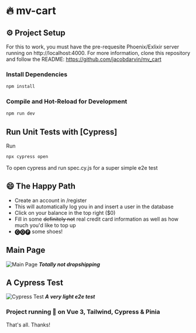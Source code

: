 # 🔥 mv-cart


## ⚙️ Project Setup

For this to work, you must have the pre-requesite Phoenix/Exlixir server running on http://localhost:4000. 
For more information, clone this repository and follow the README: https://github.com/jacobdarvin/mv_cart

### Install Dependencies

```sh
npm install
```

### Compile and Hot-Reload for Development

```sh
npm run dev
```

## Run Unit Tests with [Cypress]

Run

```sh
npx cypress open
```
To open cypress and run spec.cy.js for a super simple e2e test

## 😄 The Happy Path

- Create an account in /register
- This will automatically log you in and insert a user in the database
- Click on your balance in the top right ($0)
- Fill in some ~~definitely not~~ real credit card information as well as how much you'd like to top up
- 🅒🅞🅟 some shoes!

## Main Page
![Main Page](https://i.imgur.com/yazQ1L1.png)
***Totally not dropshipping***


## A Cypress Test
![Cypress Test](https://i.imgur.com/vMvqoJJ.png)
***A very light e2e test***

### Project running 👟 on Vue 3, Tailwind, Cypress & Pinia
That's all. Thanks!

